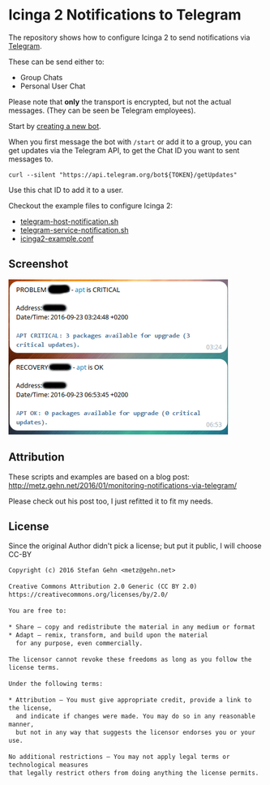 Icinga 2 Notifications to Telegram
==================================

The repository shows how to configure Icinga 2 to send notifications via
[Telegram](https://www.telegram.org).

These can be send either to:
* Group Chats
* Personal User Chat

Please note that **only** the transport is encrypted, but not the actual
messages. (They can be seen be Telegram employees).

Start by [creating a new bot](https://core.telegram.org/bots#create-a-new-bot).

When you first message the bot with `/start` or add it to a group, you can get
updates via the Telegram API, to get the Chat ID you want to sent messages to.

    curl --silent "https://api.telegram.org/bot${TOKEN}/getUpdates"

Use this chat ID to add it to a user.

Checkout the example files to configure Icinga 2:

* [telegram-host-notification.sh](telegram-host-notification.sh)
* [telegram-service-notification.sh](telegram-service-notification.sh)
* [icinga2-example.conf](icinga2-example.conf)

## Screenshot

![Screenshot](screenshot.png)

## Attribution

These scripts and examples are based on a blog post:
http://metz.gehn.net/2016/01/monitoring-notifications-via-telegram/

Please check out his post too, I just refitted it to fit my needs.

## License

Since the original Author didn't pick a license; but put it public, I will choose CC-BY

    Copyright (c) 2016 Stefan Gehn <metz@gehn.net>

    Creative Commons Attribution 2.0 Generic (CC BY 2.0)
    https://creativecommons.org/licenses/by/2.0/

    You are free to:

    * Share — copy and redistribute the material in any medium or format
    * Adapt — remix, transform, and build upon the material
      for any purpose, even commercially.

    The licensor cannot revoke these freedoms as long as you follow the license terms.

    Under the following terms:

    * Attribution — You must give appropriate credit, provide a link to the license,
      and indicate if changes were made. You may do so in any reasonable manner,
      but not in any way that suggests the licensor endorses you or your use.

    No additional restrictions — You may not apply legal terms or technological measures
    that legally restrict others from doing anything the license permits.
